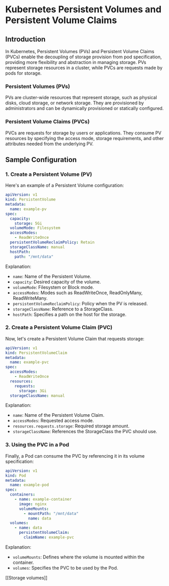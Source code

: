 # Kubernetes Persistent Volumes and Persistent Volume Claims

## Introduction

In Kubernetes, Persistent Volumes (PVs) and Persistent Volume Claims (PVCs) enable the decoupling of storage provision from pod specification, providing more flexibility and abstraction in managing storage. PVs represent storage resources in a cluster, while PVCs are requests made by pods for storage.

### Persistent Volumes (PVs)

PVs are cluster-wide resources that represent storage, such as physical disks, cloud storage, or network storage. They are provisioned by administrators and can be dynamically provisioned or statically configured.

### Persistent Volume Claims (PVCs)

PVCs are requests for storage by users or applications. They consume PV resources by specifying the access mode, storage requirements, and other attributes needed from the underlying PV.

## Sample Configuration

### 1. Create a Persistent Volume (PV)

Here's an example of a Persistent Volume configuration:

```yaml
apiVersion: v1
kind: PersistentVolume
metadata:
  name: example-pv
spec:
  capacity:
    storage: 5Gi
  volumeMode: Filesystem
  accessModes:
    - ReadWriteOnce
  persistentVolumeReclaimPolicy: Retain
  storageClassName: manual
  hostPath:
    path: "/mnt/data"
```

Explanation:
- `name`: Name of the Persistent Volume.
- `capacity`: Desired capacity of the volume.
- `volumeMode`: Filesystem or Block mode.
- `accessModes`: Modes such as ReadWriteOnce, ReadOnlyMany, ReadWriteMany.
- `persistentVolumeReclaimPolicy`: Policy when the PV is released.
- `storageClassName`: Reference to a StorageClass.
- `hostPath`: Specifies a path on the host for the storage.

### 2. Create a Persistent Volume Claim (PVC)

Now, let's create a Persistent Volume Claim that requests storage:

```yaml
apiVersion: v1
kind: PersistentVolumeClaim
metadata:
  name: example-pvc
spec:
  accessModes:
    - ReadWriteOnce
  resources:
    requests:
      storage: 3Gi
  storageClassName: manual
```

Explanation:
- `name`: Name of the Persistent Volume Claim.
- `accessModes`: Requested access mode.
- `resources.requests.storage`: Required storage amount.
- `storageClassName`: References the StorageClass the PVC should use.

### 3. Using the PVC in a Pod

Finally, a Pod can consume the PVC by referencing it in its volume specification:

```yaml
apiVersion: v1
kind: Pod
metadata:
  name: example-pod
spec:
  containers:
    - name: example-container
      image: nginx
      volumeMounts:
        - mountPath: "/mnt/data"
          name: data
  volumes:
    - name: data
      persistentVolumeClaim:
        claimName: example-pvc
```

Explanation:
- `volumeMounts`: Defines where the volume is mounted within the container.
- `volumes`: Specifies the PVC to be used by the Pod.

[[Storage volumes]]